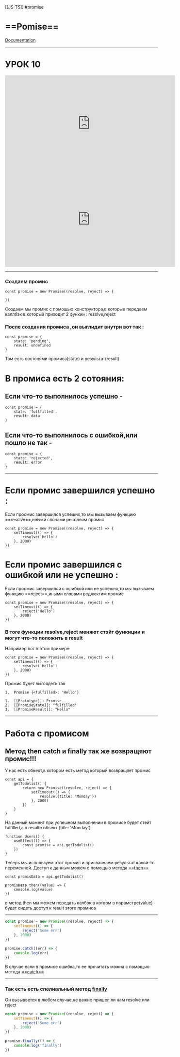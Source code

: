 [[JS-TS]] #promise

# ==Pomise==
[Documentation](https://developer.mozilla.org/ru/docs/Web/JavaScript/Reference/Global_Objects/Promise)


_______________________________________
# УРОК 10

<iframe width="560" height="315" src="https://www.youtube.com/embed/v1hdrFi4il4" title="YouTube video player" frameborder="0" allow="accelerometer; autoplay; clipboard-write; encrypted-media; gyroscope; picture-in-picture" allowfullscreen></iframe>

<iframe width="560" height="315" src="https://www.youtube.com/embed/F3B59K2qE2Y" title="YouTube video player" frameborder="0" allow="accelerometer; autoplay; clipboard-write; encrypted-media; gyroscope; picture-in-picture" allowfullscreen></iframe>

----------------------------------------------

### Создаем промис
```JS
const promise = new Promise((resolve, reject) => {  
  
})
```
Создаем мы промис с помощью конструктора,в  которые передаем каллбэк в который приходит 2 функии : resolve,reject

### После создания промиса ,он выглидит внутри вот так :
```JS
const promise = {  
    state: 'pending',  
    result: undefined  
}
```
Там есть состонями промиса(state) и результат(result).

# В промиса есть 2 сотояния:
## Если что-то выполнилось успешно - 
```JS
const promise = {  
    state: 'fullfilled',  
    result: data  
}
```

## Если что-то выполнилось c ошибкой,или пошло не так - 
```JS
const promise = {  
    state: 'rejected',  
    result: error  
}
```

_______________________________
# Если промис завершился успешно : 
Если просмис завершился успешно,то мы вызываем функцию ==resolve==,иными словами ресолвим промис
```jS
const promise = new Promise((resolve, reject) => {  
    setTimeout(() => {  
        resolve('Hello')  
    }, 2000)  
})
```


# Если промис завершился с ошибкой или не успешно : 
Если просмис завершился с ошибкой или не успешно,то мы вызываем функцию ==reject==,иными словами реджектим промис
```jS
const promise = new Promise((resolve, reject) => {  
    setTimeout(() => {  
        reject('Hello')  
    }, 2000)  
})
```

### В тоге функции resolve,reject меняют стэйт функиции и могут что-то положить в result
Например вот в этом примере 
```jS
const promise = new Promise((resolve, reject) => {  
    setTimeout(() => {  
        resolve('Hello')  
    }, 2000)  
})
```
Промис будет выгоядеть так 
```
1.  Promise {<fulfilled>: 'Hello'}

1.  [[Prototype]]: Promise
2.  [[PromiseState]]: "fulfilled"
3.  [[PromiseResult]]: "Hello"
```

___________
# Работа с промисом
## Метод then catch и finally так же возвращяют промис!!!
У нас есть обьект,в котором есть метод который возвращяет промис
```JS
const api = {  
    getTodolist() {  
        return new Promise((resolve, reject) => {  
            setTimeout(() => {  
                resolve({title: 'Monday'})  
            }, 2000)  
        })  
    }  
}
```
На данный момент при успешном выполнении в промисе будет стейт fulfilled,а в resulte обьект  {title: 'Monday'}

```JS
function Users() {  
    useEffect(() => {  
        const promise = api.getTodolist()  
    })  
}
```
Теперь мы используем этот промис и присваиваем результат какой-то переменной. Доступ  к данным можем c помощью метода [==then==](obsidian://open?vault=ObsidianFiles&file=JS-TS%2FPromise%2Fthen())

```JS
const promisData = api.getTodolist()  
  
promisData.then((value) => {  
    console.log(value)  
})
```
в метод then мы можем передать калбэк,в которм в параметре(value) будет сидеть доступ к result этого промиса

----------------------------

```js
const promise = new Promise((resolve, reject) => {  
    setTimeout(() => {  
        reject('Some err')  
    }, 2000)  
})

promise.catch((err) => {  
    console.log(err)  
})
```
В случае если в промисе ошибка,то ее прочитать можна с помощью метода [==catch==](obsidian://open?vault=ObsidianFiles&file=JS-TS%2FPromise%2Fcatch())

-----------------------

### Так есть есть спелиальный метод  [finally]()
Он вызыввется в любом случае,не важно пришел ли нам resolve или reject
```js
const promise = new Promise((resolve, reject) => {  
    setTimeout(() => {  
        reject('Some err')  
    }, 2000)  
})  
  
promise.finally(() => {  
    console.log('finally')  
})

```
